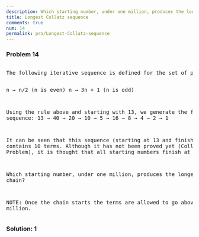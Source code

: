```yaml
---
description: Which starting number, under one million, produces the longest Collatz chain?
title: Longest Collatz sequence
comments: true
num: 14
permalink: pro/Longest-Collatz-sequence
---
```


<div class='problem'>
<h3> Problem 14</h3><p>
<pre>  
The following iterative sequence is defined for the set of positive integers:

n → n/2 (n is even)
n → 3n + 1 (n is odd)

Using the rule above and starting with 13, we generate the following sequence:
13 → 40 → 20 → 10 → 5 → 16 → 8 → 4 → 2 → 1

It can be seen that this sequence (starting at 13 and finishing at 1) contains 10 terms. Although it has not been proved yet (Collatz Problem), it is thought that all starting numbers finish at 1.

Which starting number, under one million, produces the longest chain?

NOTE: Once the chain starts the terms are allowed to go above one million.</pre></p></div>

### Solution: 1
